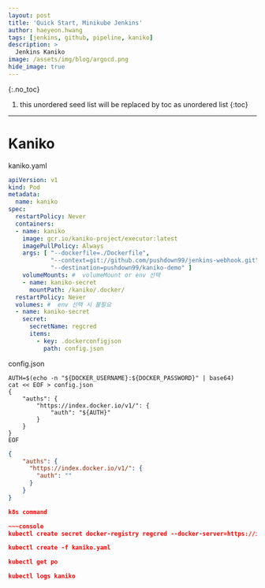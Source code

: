 ```yaml
---
layout: post
title: 'Quick Start, Minikube Jenkins' 
author: haeyeon.hwang
tags: [jenkins, github, pipeline, kaniko]
description: >
  Jenkins Kaniko 
image: /assets/img/blog/argocd.png
hide_image: true
---
```



{:.no_toc}
1. this unordered seed list will be replaced by toc as unordered list
{:toc}

---

# Kaniko

kaniko.yaml 

~~~yaml
apiVersion: v1
kind: Pod
metadata:
  name: kaniko
spec:
  restartPolicy: Never
  containers:
  - name: kaniko
    image: gcr.io/kaniko-project/executor:latest
    imagePullPolicy: Always
    args: [ "--dockerfile=./Dockerfile",
            "--context=git://github.com/pushdown99/jenkins-webhook.git",
            "--destination=pushdown99/kaniko-demo" ]
    volumeMounts: #  volumeMount or env 선택
    - name: kaniko-secret
      mountPath: /kaniko/.docker/
  restartPolicy: Never
  volumes: #  env 선택 시 불필요
  - name: kaniko-secret
    secret:
      secretName: regcred
      items:
        - key: .dockerconfigjson
          path: config.json
~~~

config.json

~~~console
AUTH=$(echo -n "${DOCKER_USERNAME}:${DOCKER_PASSWORD}" | base64)
cat << EOF > config.json
{
    "auths": {
        "https://index.docker.io/v1/": {
            "auth": "${AUTH}"
        }
    }
}
EOF
~~~

~~~json
{
    "auths": {
      "https://index.docker.io/v1/": {
        "auth": ""
      }
    }
}

k8s command 

~~~console
kubectl create secret docker-registry regcred --docker-server=https://index.docker.io/v1/ --docker-username= --docker-password= --docker-email=

kubectl create -f kaniko.yaml

kubectl get po

kubectl logs kaniko

~~~